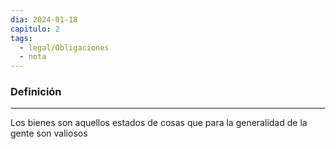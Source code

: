 ```yaml
---
dia: 2024-01-18
capitulo: 2
tags:
  - legal/Obligaciones
  - nota
---
```

### Definición
---
Los bienes son aquellos estados de cosas que para la generalidad de la gente son valiosos